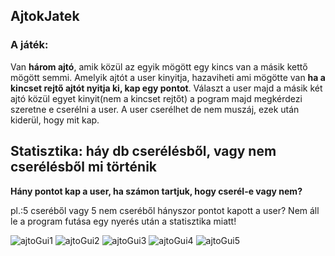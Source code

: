 ## AjtokJatek
### A játék:
Van **három ajtó**, amik közül az egyik mögött egy kincs van a másik kettő mögött semmi.
Amelyik ajtót a user kinyitja, hazaviheti ami mögötte van **ha a kincset rejtő ajtót nyitja ki, kap egy pontot**.
Választ a user majd a másik két ajtó közül egyet kinyit(nem a kincset rejtőt) a pogram majd megkérdezi szeretne e cserélni a user.
A user cserélhet de nem muszáj, ezek után kiderül, hogy mit kap.

## Statisztika: háy db cserélésből, vagy nem cserélésből mi történik
**Hány pontot kap a user, ha számon tartjuk, hogy cserél-e vagy nem?**

  pl.:5 cseréből vagy 5 nem cseréből hányszor pontot kapott a user?
  Nem áll le a program futása egy nyerés után a statisztika miatt!

![ajtoGui1](https://github.com/user-attachments/assets/8b221fa9-caf9-47a6-81af-4a4134db511d)
![ajtoGui2](https://github.com/user-attachments/assets/988d5126-6cdf-4ae3-a09c-04a45c74b8f9)
![ajtoGui3](https://github.com/user-attachments/assets/e76c55a0-8f16-4bd0-9523-2e23afda6625)
![ajtoGui4](https://github.com/user-attachments/assets/a0a610f8-d1bd-438e-91b2-23bdcb97784e)
![ajtoGui5](https://github.com/user-attachments/assets/92963534-062a-4876-91f8-db72a9bf55f8)
